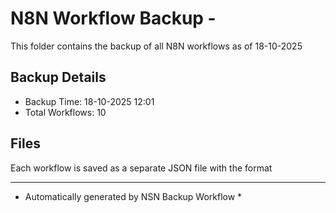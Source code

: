 # N8N Workflow Backup - 
This folder contains the backup of all N8N workflows as of 18-10-2025

## Backup Details
- Backup Time: 18-10-2025 12:01
- Total Workflows: 10

## Files
Each workflow is saved as a separate JSON file with the format

-----------
* Automatically generated by NSN Backup Workflow *